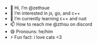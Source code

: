 - 👋 Hi, I’m @zethsue
- 👀 I’m interested in js, go, and c++
- 🌱 I’m currently learning c++ and rust
- 📫 How to reach me @zthsu on discord
- 😄 Pronouns: he/him
- ⚡ Fun fact: i love cats <3
